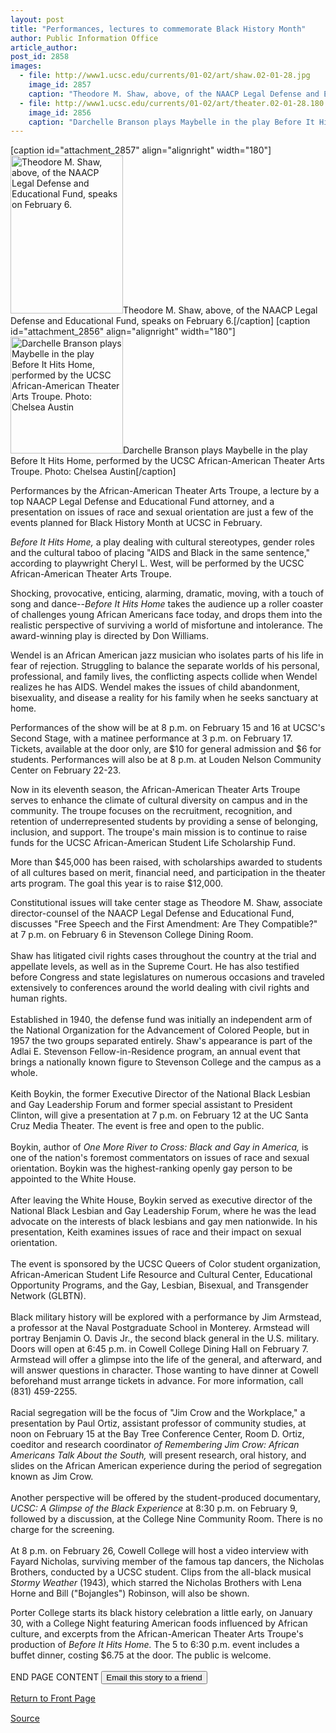 ```yaml
---
layout: post
title: "Performances, lectures to commemorate Black History Month"
author: Public Information Office
article_author: 
post_id: 2858
images:
  - file: http://www1.ucsc.edu/currents/01-02/art/shaw.02-01-28.jpg
    image_id: 2857
    caption: "Theodore M. Shaw, above, of the NAACP Legal Defense and Educational Fund, speaks on February 6."
  - file: http://www1.ucsc.edu/currents/01-02/art/theater.02-01-28.180.jpg
    image_id: 2856
    caption: "Darchelle Branson plays Maybelle in the play Before It Hits Home, performed by the UCSC African-American Theater Arts Troupe. Photo: Chelsea Austin"
---
```


[caption id="attachment_2857" align="alignright" width="180"]<a href="http://dev-ucsc-news.pantheonsite.io/wp-content/uploads/2002/01/shaw.02-01-28.jpg"><img class="size-full wp-image-2857" src="http://dev-ucsc-news.pantheonsite.io/wp-content/uploads/2002/01/shaw.02-01-28.jpg" alt="Theodore M. Shaw, above, of the NAACP Legal Defense and Educational Fund, speaks on February 6." width="180" height="253" /></a>Theodore M. Shaw, above, of the NAACP Legal Defense and Educational Fund, speaks on February 6.[/caption]
[caption id="attachment_2856" align="alignright" width="180"]<a href="http://dev-ucsc-news.pantheonsite.io/wp-content/uploads/2002/01/theater.02-01-28.180.jpg"><img class="size-full wp-image-2856" src="http://dev-ucsc-news.pantheonsite.io/wp-content/uploads/2002/01/theater.02-01-28.180.jpg" alt="Darchelle Branson plays Maybelle in the play Before It Hits Home, performed by the UCSC African-American Theater Arts Troupe. Photo: Chelsea Austin" width="180" height="187" /></a>Darchelle Branson plays Maybelle in the play Before It Hits Home, performed by the UCSC African-American Theater Arts Troupe. Photo: Chelsea Austin[/caption]
<p>
  Performances by the African-American Theater Arts Troupe, a lecture by a top NAACP Legal Defense and Educational Fund attorney, and a presentation on issues of race and sexual orientation are just a few of the events planned for Black History Month at UCSC in February.
</p><i>Before It Hits Home,</i> a play dealing with cultural stereotypes, gender roles and the cultural taboo of placing "AIDS and Black in the same sentence," according to playwright Cheryl L. West, will be performed by the UCSC African-American Theater Arts Troupe.
<p>
  Shocking, provocative, enticing, alarming, dramatic, moving, with a touch of song and dance--<i>Before It Hits Home</i> takes the audience up a roller coaster of challenges young African Americans face today, and drops them into the realistic perspective of surviving a world of misfortune and intolerance. The award-winning play is directed by Don Williams.
</p>
<p>
  Wendel is an African American jazz musician who isolates parts of his life in fear of rejection. Struggling to balance the separate worlds of his personal, professional, and family lives, the conflicting aspects collide when Wendel realizes he has AIDS. Wendel makes the issues of child abandonment, bisexuality, and disease a reality for his family when he seeks sanctuary at home.
</p>
<p>
  Performances of the show will be at 8 p.m. on February 15 and 16 at UCSC's Second Stage, with a matinee performance at 3 p.m. on February 17. Tickets, available at the door only, are $10 for general admission and $6 for students. Performances will also be at 8 p.m. at Louden Nelson Community Center on February 22-23.
</p>
<p>
  Now in its eleventh season, the African-American Theater Arts Troupe serves to enhance the climate of cultural diversity on campus and in the community. The troupe focuses on the recruitment, recognition, and retention of underrepresented students by providing a sense of belonging, inclusion, and support. The troupe's main mission is to continue to raise funds for the UCSC African-American Student Life Scholarship Fund.
</p>
<p>
  More than $45,000 has been raised, with scholarships awarded to students of all cultures based on merit, financial need, and participation in the theater arts program. The goal this year is to raise $12,000.
</p>
<p>
  Constitutional issues will take center stage as Theodore M. Shaw, associate director-counsel of the NAACP Legal Defense and Educational Fund, discusses "Free Speech and the First Amendment: Are They Compatible?" at 7 p.m. on February 6 in Stevenson College Dining Room.<br>
  <br>
  Shaw has litigated civil rights cases throughout the country at the trial and appellate levels, as well as in the Supreme Court. He has also testified before Congress and state legislatures on numerous occasions and traveled extensively to conferences around the world dealing with civil rights and human rights.<br>
  <br>
  Established in 1940, the defense fund was initially an independent arm of the National Organization for the Advancement of Colored People, but in 1957 the two groups separated entirely. Shaw's appearance is part of the Adlai E. Stevenson Fellow-in-Residence program, an annual event that brings a nationally known figure to Stevenson College and the campus as a whole.<br>
  <br>
  Keith Boykin, the former Executive Director of the National Black Lesbian and Gay Leadership Forum and former special assistant to President Clinton, will give a presentation at 7 p.m. on February 12 at the UC Santa Cruz Media Theater. The event is free and open to the public.<br>
  <br>
  Boykin, author of <i>One More River to Cross: Black and Gay in America,</i> is one of the nation's foremost commentators on issues of race and sexual orientation. Boykin was the highest-ranking openly gay person to be appointed to the White House.<br>
  <br>
  After leaving the White House, Boykin served as executive director of the National Black Lesbian and Gay Leadership Forum, where he was the lead advocate on the interests of black lesbians and gay men nationwide. In his presentation, Keith examines issues of race and their impact on sexual orientation.<br>
  <br>
  The event is sponsored by the UCSC Queers of Color student organization, African-American Student Life Resource and Cultural Center, Educational Opportunity Programs, and the Gay, Lesbian, Bisexual, and Transgender Network (GLBTN).<br>
  <br>
  Black military history will be explored with a performance by Jim Armstead, a professor at the Naval Postgraduate School in Monterey. Armstead will portray Benjamin O. Davis Jr., the second black general in the U.S. military. Doors will open at 6:45 p.m. in Cowell College Dining Hall on February 7. Armstead will offer a glimpse into the life of the general, and afterward, and will answer questions in character. Those wanting to have dinner at Cowell beforehand must arrange tickets in advance. For more information, call (831) 459-2255.<br>
  <br>
  Racial segregation will be the focus of "Jim Crow and the Workplace," a presentation by Paul Ortiz, assistant professor of community studies, at noon on February 15 at the Bay Tree Conference Center, Room D. Ortiz, coeditor and research coordinator <i>of Remembering Jim Crow: African Americans Talk About the South,</i> will present research, oral history, and slides on the African American experience during the period of segregation known as Jim Crow.<br>
  <br>
  Another perspective will be offered by the student-produced documentary, <i>UCSC: A Glimpse of the Black Experience</i> at 8:30 p.m. on February 9, followed by a discussion, at the College Nine Community Room. There is no charge for the screening.<br>
  <br>
  At 8 p.m. on February 26, Cowell College will host a video interview with Fayard Nicholas, surviving member of the famous tap dancers, the Nicholas Brothers, conducted by a UCSC student. Clips from the all-black musical <i>Stormy Weather</i> (1943), which starred the Nicholas Brothers with Lena Horne and Bill ("Bojangles") Robinson, will also be shown.
</p>
<p>
  Porter College starts its black history celebration a little early, on January 30, with a College Night featuring American foods influenced by African culture, and excerpts from the African-American Theater Arts Troupe's production of <i>Before It Hits Home.</i> The 5 to 6:30 p.m. event includes a buffet dinner, costing $6.75 at the door. The public is welcome.<br>
  <br>
  END PAGE CONTENT <input name="t1" size="-1" type="hidden"> <input type="submit" value="Email this story to a friend">
</p>
<p>
  <a href="../../index.html">Return to Front Page</a> <img align="bottom" alt=" " border="0" height="1" src="../../images/trans.gif" width="385">
</p>
<p><a href="http://www1.ucsc.edu/currents/01-02/01-28/black_history.html" title="Permalink to black_history">Source</a></p>
